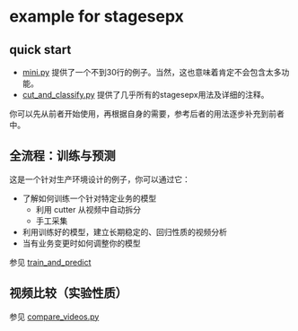# example for stagesepx

## quick start

- [mini.py](./mini.py) 提供了一个不到30行的例子。当然，这也意味着肯定不会包含太多功能。
- [cut_and_classify.py](./cut_and_classify.py) 提供了几乎所有的stagesepx用法及详细的注释。

你可以先从前者开始使用，再根据自身的需要，参考后者的用法逐步补充到前者中。

## 全流程：训练与预测

这是一个针对生产环境设计的例子，你可以通过它：

- 了解如何训练一个针对特定业务的模型
    - 利用 cutter 从视频中自动拆分
    - 手工采集
- 利用训练好的模型，建立长期稳定的、回归性质的视频分析
- 当有业务变更时如何调整你的模型

参见 [train_and_predict](./train_and_predict)

## 视频比较（实验性质）

参见 [compare_videos.py](./compare_videos.py)
